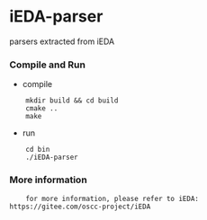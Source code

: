 # iEDA-parser
parsers extracted from iEDA

### Compile and Run
- compile
```
    mkdir build && cd build
    cmake ..
    make
```
- run 
```
    cd bin
    ./iEDA-parser
```
### More information
```
    for more information, please refer to iEDA: https://gitee.com/oscc-project/iEDA
```
